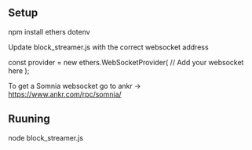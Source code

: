 ## Setup

npm install ethers dotenv

Update block_streamer.js with the correct websocket address

const provider = new ethers.WebSocketProvider(
  // Add your websocket here
);

To get a Somnia websocket go to ankr -> https://www.ankr.com/rpc/somnia/


## Ruuning 

node block_streamer.js